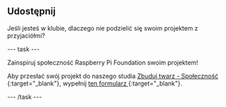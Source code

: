 ## Udostępnij

Jeśli jesteś w klubie, dlaczego nie podzielić się swoim projektem z przyjaciółmi?

--- task ---

Zainspiruj społeczność Raspberry Pi Foundation swoim projektem!

Aby przesłać swój projekt do naszego studia [ Zbuduj twarz - Społeczność ](https://wke.lt/w/s/8sVH4f){:target="_blank"}, wypełnij [ ten formularz ](https://form.raspberrypi.org/f/community-project-submissions){:target="_blank"}.

--- /task ---
